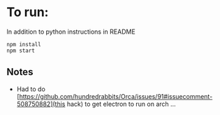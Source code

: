 # To run:

In addition to python instructions in README

```
npm install
npm start
```

## Notes

- Had to do [https://github.com/hundredrabbits/Orca/issues/91#issuecomment-508750882](this hack) to get electron to run on arch ...
